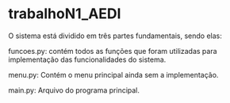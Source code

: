 # trabalhoN1_AEDI
O sistema está dividido em três partes fundamentais, sendo elas:

funcoes.py: 
contém todos as funções que foram utilizadas para implementação das funcionalidades do sistema.

menu.py:
Contém o menu principal ainda sem a implementação.

main.py:
Arquivo do programa principal.
